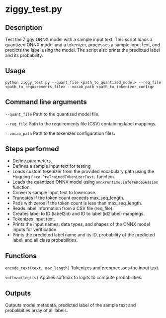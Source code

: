 # ziggy_test.py

## Description

Test the Ziggy ONNX model with a sample input text. This script loads a quantized ONNX model and a tokenizer, processes a sample input text,
and predicts the label using the model. The script also prints the predicted label and its probability.

## Usage

```
python ziggy_test.py --quant_file <path_to_quantized_model> --req_file <path_to_requirements_file> --vocab_path <path_to_tokenizer_config>
```

## Command line arguments

`--quant_file` Path to the quantized model file.

`--req_file` Path to the requirements file (CSV) containing label mappings.

`--vocab_path` Path to the tokenizer configuration files.

## Steps performed

- Define parameters.
- Defines a sample input text for testing
- Loads custom tokenizer from the provided vocabulary path using the Hugging `Face PreTrainedTokenizerFast.` function.
- Loads the quantized ONNX model using `onnxruntime.InferenceSession` function.
- Converts sample input text to lowercase.
- Truncates if the token count exceeds max_seq_length.
- Pads with zeros if the token count is less than max_seq_length.
- Reads label information from a CSV file (req_file).
- Creates label to ID (label2id) and ID to label (id2label) mappings.
- Tokenizes input text.
- Prints the input names, data types, and shapes of the ONNX model inputs for verification.
- Prints the predicted label name and its ID, probability of the predicted label. and all class probabilities.

## Functions

`encode_text(text, max_length)` Tokenizes and preprocesses the input text.

`softmax(logits)` Applies softmax to logits to compute probabilities.

## Outputs

Outputs model metadata, predicted label of the sample text and probalibities array of all labels.
